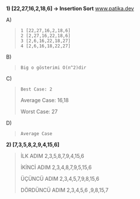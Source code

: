 **1) [22,27,16,2,18,6] -> Insertion Sort**
www.patika.dev

  A) 
>	  1 [22,27,16,2,18,6] 
>	  2 [2,27,16,22,18,6]
>	  3 [2,6,16,22,18,27]  
>	  4 [2,6,16,18,22,27]  

  B)
>	  Big o gösterimi O(n^2)dir

  C)
>	  Best Case: 2
>
>   Average Case: 16,18
>
>   Worst Case: 27

  D)
>	  Average Case

**2) [7,3,5,8,2,9,4,15,6]**

>  İLK ADIM	        2,3,5,8,7,9,4,15,6
>
>  İKİNCİ ADIM	    2,3,4,8,7,9,5,15,6
>
>  ÜÇÜNCÜ ADIM	    2,3,4,5,7,9,8,15,6
>
>  DÖRDÜNCÜ ADIM 	  2,3,4,5,6 ,9,8,15,7
